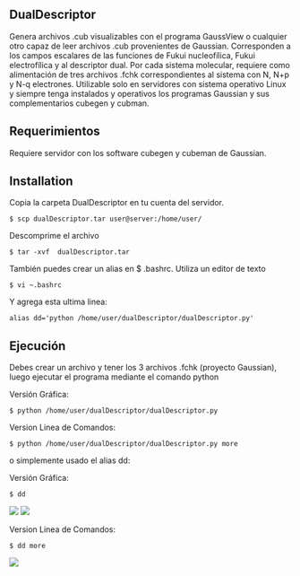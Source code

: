 ## DualDescriptor

Genera archivos .cub visualizables con el programa GaussView o cualquier otro capaz de leer archivos .cub provenientes de Gaussian. Corresponden a los campos escalares de las funciones de Fukui nucleofílica, Fukui electrofílica y al descriptor dual.  Por cada sistema molecular, requiere como alimentación de tres archivos .fchk correspondientes al sistema con N, N+p y N-q electrones. Utilizable solo en servidores con sistema operativo Linux y siempre tenga instalados y operativos
los programas Gaussian y sus complementarios cubegen y cubman.

## Requerimientos

Requiere servidor con los software cubegen y cubeman de Gaussian.

## Installation

Copia la carpeta DualDescriptor en tu cuenta del servidor. 
```
$ scp dualDescriptor.tar user@server:/home/user/
```
Descomprime el archivo
```
$ tar -xvf  dualDescriptor.tar
```
También puedes crear un alias en $ .bashrc. Utiliza un editor de texto 
```
$ vi ~.bashrc
```
Y agrega esta ultima linea: 
```
alias dd='python /home/user/dualDescriptor/dualDescriptor.py'
```

## Ejecución
Debes crear un archivo y tener los 3 archivos .fchk (proyecto Gaussian), luego ejecutar el programa mediante el comando python

Versión Gráfica:
```
$ python /home/user/dualDescriptor/dualDescriptor.py
```
Version Linea de Comandos:
```
$ python /home/user/dualDescriptor/dualDescriptor.py more
```
o simplemente usado el alias dd:

Versión Gráfica:
```
$ dd
```
![](https://webdesign.s3-us-west-2.amazonaws.com/dualdescriptor/dd_img1.png)
![](https://webdesign.s3-us-west-2.amazonaws.com/dualdescriptor/dd_img2.png)


Version Linea de Comandos:
```
$ dd more
```
![](https://webdesign.s3-us-west-2.amazonaws.com/dualdescriptor/dd_img3.png)
